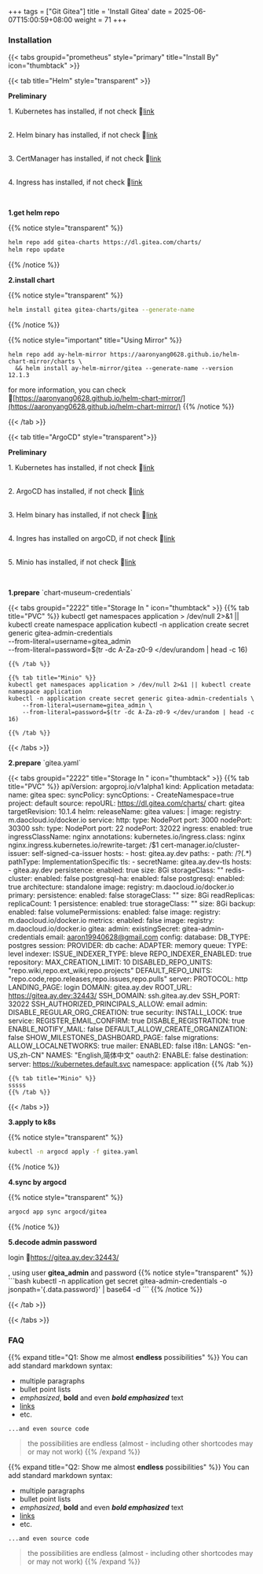 +++
tags = ["Git Gitea"]
title = 'Install Gitea'
date = 2025-06-07T15:00:59+08:00
weight = 71
+++


### Installation

{{< tabs groupid="prometheus" style="primary" title="Install By" icon="thumbtack" >}}

{{< tab title="Helm" style="transparent" >}}
  <p> <b>Preliminary </b></p>
  1. Kubernetes has installed, if not check 🔗<a href="/docs/kubernetes/cluster/index.html" target="_blank">link</a> </p></br>
  2. Helm binary has installed, if not check 🔗<a href="/docs/software/binary/helm/index.html" target="_blank">link</a> </p></br>
  3. CertManager has installed, if not check 🔗<a href="/docs/software/networking/cert-manager/index.html" target="_blank">link</a> </p></br>
  4. Ingress has installed, if not check 🔗<a href="/docs/software/networking/ingress/index.html" target="_blank">link</a> </p></br>

  <p> <b>1.get helm repo </b></p>

  {{% notice style="transparent" %}}
  ```bash
  helm repo add gitea-charts https://dl.gitea.com/charts/
  helm repo update
  ```
  {{% /notice %}}

  <p> <b>2.install chart </b></p>

  {{% notice style="transparent" %}}
  ```bash
  helm install gitea gitea-charts/gitea --generate-name
  ```
  {{% /notice %}}

  {{% notice style="important" title="Using Mirror" %}} 
  ```shell
  helm repo add ay-helm-mirror https://aaronyang0628.github.io/helm-chart-mirror/charts \
    && helm install ay-helm-mirror/gitea --generate-name --version 12.1.3
  ```
  for more information, you can check 🔗[https://aaronyang0628.github.io/helm-chart-mirror/](https://aaronyang0628.github.io/helm-chart-mirror/)
  {{% /notice %}}

{{< /tab >}}

{{< tab title="ArgoCD" style="transparent">}}
  <p> <b>Preliminary </b></p>
  1. Kubernetes has installed, if not check 🔗<a href="/docs/kubernetes/cluster/index.html" target="_blank">link</a> </p></br>
  2. ArgoCD has installed, if not check 🔗<a href="/docs/software/cicd/argocd/index.html" target="_blank">link</a> </p></br>
  3. Helm binary has installed, if not check 🔗<a href="/docs/software/binary/helm/index.html" target="_blank">link</a> </p></br>
  4. Ingres has installed on argoCD, if not check 🔗<a href="/docs/software/networking/ingress/index.html" target="_blank">link</a> </p></br>
  5. Minio has installed, if not check 🔗<a href="/docs/software/storage/minio/index.html" target="_blank">link</a> </p></br>

  <p> <b>1.prepare</b> `chart-museum-credentials` </p>

  {{< tabs groupid="2222" title="Storage In " icon="thumbtack" >}}
    {{% tab title="PVC" %}}
    kubectl get namespaces application > /dev/null 2>&1 || kubectl create namespace application
    kubectl -n application create secret generic gitea-admin-credentials \
        --from-literal=username=gitea_admin \
        --from-literal=password=$(tr -dc A-Za-z0-9 </dev/urandom | head -c 16)

    {{% /tab %}}

    {{% tab title="Minio" %}}
    kubectl get namespaces application > /dev/null 2>&1 || kubectl create namespace application
    kubectl -n application create secret generic gitea-admin-credentials \
        --from-literal=username=gitea_admin \
        --from-literal=password=$(tr -dc A-Za-z0-9 </dev/urandom | head -c 16)

    {{% /tab %}}
  {{< /tabs >}}

  <p> <b>2.prepare</b> `gitea.yaml` </p>

  {{< tabs groupid="2222" title="Storage In " icon="thumbtack" >}}
    {{% tab title="PVC" %}}
    apiVersion: argoproj.io/v1alpha1
    kind: Application
    metadata:
      name: gitea
    spec:
      syncPolicy:
        syncOptions:
        - CreateNamespace=true
      project: default
      source:
        repoURL: https://dl.gitea.com/charts/
        chart: gitea
        targetRevision: 10.1.4
        helm:
          releaseName: gitea
          values: |
            image:
              registry: m.daocloud.io/docker.io
            service:
              http:
                type: NodePort
                port: 3000
                nodePort: 30300
              ssh:
                type: NodePort
                port: 22
                nodePort: 32022
            ingress:
              enabled: true
              ingressClassName: nginx
              annotations:
                kubernetes.io/ingress.class: nginx
                nginx.ingress.kubernetes.io/rewrite-target: /$1
                cert-manager.io/cluster-issuer: self-signed-ca-issuer
              hosts:
              - host: gitea.ay.dev
                paths:
                - path: /?(.*)
                  pathType: ImplementationSpecific
              tls:
              - secretName: gitea.ay.dev-tls
                hosts:
                - gitea.ay.dev
            persistence:
              enabled: true
              size: 8Gi
              storageClass: ""
            redis-cluster:
              enabled: false
            postgresql-ha:
              enabled: false
            postgresql:
              enabled: true
              architecture: standalone
              image:
                registry: m.daocloud.io/docker.io
              primary:
                persistence:
                  enabled: false
                  storageClass: ""
                  size: 8Gi
              readReplicas:
                replicaCount: 1
                persistence:
                  enabled: true
                  storageClass: ""
                  size: 8Gi
              backup:
                enabled: false
              volumePermissions:
                enabled: false
                image:
                  registry: m.daocloud.io/docker.io
              metrics:
                enabled: false
                image:
                  registry: m.daocloud.io/docker.io
            gitea:
              admin:
                existingSecret: gitea-admin-credentials
                email: aaron19940628@gmail.com
              config:
                database:
                  DB_TYPE: postgres
                session:
                  PROVIDER: db
                cache:
                  ADAPTER: memory
                queue:
                  TYPE: level
                indexer:
                  ISSUE_INDEXER_TYPE: bleve
                  REPO_INDEXER_ENABLED: true
                repository:
                  MAX_CREATION_LIMIT: 10
                  DISABLED_REPO_UNITS: "repo.wiki,repo.ext_wiki,repo.projects"
                  DEFAULT_REPO_UNITS: "repo.code,repo.releases,repo.issues,repo.pulls"
                server:
                  PROTOCOL: http
                  LANDING_PAGE: login
                  DOMAIN: gitea.ay.dev
                  ROOT_URL: https://gitea.ay.dev:32443/
                  SSH_DOMAIN: ssh.gitea.ay.dev
                  SSH_PORT: 32022
                  SSH_AUTHORIZED_PRINCIPALS_ALLOW: email
                admin:
                  DISABLE_REGULAR_ORG_CREATION: true
                security:
                  INSTALL_LOCK: true
                service:
                  REGISTER_EMAIL_CONFIRM: true
                  DISABLE_REGISTRATION: true
                  ENABLE_NOTIFY_MAIL: false
                  DEFAULT_ALLOW_CREATE_ORGANIZATION: false
                  SHOW_MILESTONES_DASHBOARD_PAGE: false
                migrations:
                  ALLOW_LOCALNETWORKS: true
                mailer:
                  ENABLED: false
                i18n:
                  LANGS: "en-US,zh-CN"
                  NAMES: "English,简体中文"
                oauth2:
                  ENABLE: false
      destination:
        server: https://kubernetes.default.svc
        namespace: application
    {{% /tab %}}

    {{% tab title="Minio" %}}
    sssss
    {{% /tab %}}
  {{< /tabs >}}


  <p> <b>3.apply to k8s</b></p>

  {{% notice style="transparent" %}}
  ```bash
  kubectl -n argocd apply -f gitea.yaml
  ```
  {{% /notice %}}

  <p> <b>4.sync by argocd</b></p>

  {{% notice style="transparent" %}}
  ```bash
  argocd app sync argocd/gitea
  ```
  {{% /notice %}}

  <p> <b>5.decode admin password</b></p>
  login 🔗<a href="https://gitea.ay.dev:32443/" target="_blank">https://gitea.ay.dev:32443/</a> </p>, using user <b>gitea_admin</b> and password
  {{% notice style="transparent" %}}
  ```bash
  kubectl -n application get secret gitea-admin-credentials -o jsonpath='{.data.password}' | base64 -d
  ```
  {{% /notice %}}


{{< /tab >}}

{{< /tabs >}}





### FAQ

{{% expand title="Q1: Show me almost **endless** possibilities" %}}
You can add standard markdown syntax:

- multiple paragraphs
- bullet point lists
- _emphasized_, **bold** and even **_bold emphasized_** text
- [links](https://example.com)
- etc.

```plaintext
...and even source code
```

> the possibilities are endless (almost - including other shortcodes may or may not work)
{{% /expand %}}


{{% expand title="Q2: Show me almost **endless** possibilities" %}}
You can add standard markdown syntax:

- multiple paragraphs
- bullet point lists
- _emphasized_, **bold** and even **_bold emphasized_** text
- [links](https://example.com)
- etc.

```plaintext
...and even source code
```

> the possibilities are endless (almost - including other shortcodes may or may not work)
{{% /expand %}}